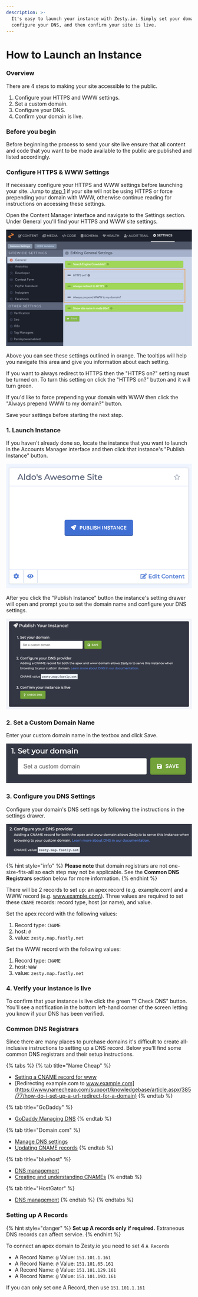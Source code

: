 ```yaml
---
description: >-
  It's easy to launch your instance with Zesty.io. Simply set your domain,
  configure your DNS, and then confirm your site is live.
---
```


# How to Launch an Instance

### Overview

There are 4 steps to making your site accessible to the public.

1. Configure your HTTPS and WWW settings.
2. Set a custom domain.
3. Configure your DNS.
4. Confirm your domain is live.

### **Before you begin** 

Before beginning the process to send your site live ensure that all content and code that you want to be made available to the public are published and listed accordingly.

###  Configure HTTPS & WWW Settings

If necessary configure your HTTPS and WWW settings before launching your site. Jump to [step 1](https://zesty.org/services/web-engine/guides/how-to-launch-an-instance#1-launch-instance) if your site will not be using HTTPS or force prepending your domain with WWW, otherwise continue reading for instructions on accessing these settings.

Open the Content Manager interface and navigate to the Settings section. Under General you'll find your HTTPS and WWW site settings. 

![Settings section with HTTPS and WWW settings.](../../../.gitbook/assets/settings-http-www.png)

Above you can see these settings outlined in orange. The tooltips will help you navigate this area and give you information about each setting. 

If you want to always redirect to HTTPS then the "HTTPS on?" setting must be turned on. To turn this setting on click the "HTTPS on?" button and it will turn green. 

If you'd like to force prepending your domain with WWW then click the "Always prepend WWW to my domain?" button.

Save your settings before starting the next step.

### 1. Launch Instance

If you haven't already done so, locate the instance that you want to launch in the Accounts Manager interface and then click that instance's "Publish Instance" button. 

![To begin launching your instance click the &quot;Publish Instance&quot; button.](../../../.gitbook/assets/screen-shot-2019-08-30-at-1.04.05-pm.png)

After you click the "Publish Instance" button the instance's setting drawer will open and prompt you to set the domain name and configure your DNS settings. 

![Instance Settings drawer prompts for sending your instance live.](../../../.gitbook/assets/screen-shot-2019-08-30-at-12.41.50-pm.png)

### 2. Set a Custom Domain Name

Enter your custom domain name in the textbox and click Save.

![Enter your custom domain name in the textbox and clicking Save.](../../../.gitbook/assets/screen-shot-2019-08-30-at-12.43.30-pm.png)

### 3. Configure you DNS Settings

Configure your domain's DNS settings by following the instructions in the settings drawer. 

![DNS instructions in the Instance Settings drawer.](../../../.gitbook/assets/screen-shot-2019-08-30-at-12.44.24-pm.png)

{% hint style="info" %}
**Please note** that domain registrars are not one-size-fits-all so each step may not be applicable. See the **Common DNS Registrars** section below for more information.
{% endhint %}

There will be 2 records to set up: an apex record \(e.g. example.com\) and a WWW record \(e.g. www.example.com\). Three values are required to set these `CNAME` records: record type, host \(or name\), and value. 

Set the apex record with the following values: 

1. Record type: `CNAME`
2. host: `@`
3. value: `zesty.map.fastly.net`

Set the WWW record with the following values:

1. Record type: `CNAME`
2. host: `WWW`
3. value: `zesty.map.fastly.net`

### 4. Verify your instance is live

To confirm that your instance is live click the green "? Check DNS" button. You'll see a notification in the bottom left-hand corner of the screen letting you know if your DNS has been verified.

### **Common DNS Registrars**

Since there are many places to purchase domains it's difficult to create all-inclusive instructions to setting up a DNS record. Below you'll find some common DNS registrars and their setup instructions.

{% tabs %}
{% tab title="Name Cheap" %}
* [Setting a CNAME record for www](https://www.namecheap.com/support/knowledgebase/article.aspx/9646/10/how-can-i-set-up-a-cname-record-for-my-domain)
* [Redirecting example.com to www.example.com](https://www.namecheap.com/support/knowledgebase/article.aspx/385/77/how-do-i-set-up-a-url-redirect-for-a-domain)
{% endtab %}

{% tab title="GoDaddy" %}
* [GoDaddy Managing DNS](https://support.godaddy.com/help/article/680/managing-dns-for-your-domain-names)
{% endtab %}

{% tab title="Domain.com" %}
* [Manage DNS settings](https://www.domain.com/help/article/dns-management-how-to-update-dns-records)
* [Updating CNAME records](https://www.domain.com/help/article/dns-management-how-to-update-cname-aliases)
{% endtab %}

{% tab title="bluehost" %}
* [DNS management](https://my.bluehost.com/hosting/help/559)
* [Creating and understanding CNAMEs](https://my.bluehost.com/hosting/help/cname)
{% endtab %}

{% tab title="HostGator" %}
* [DNS management](https://www.hostgator.com/help/article/manage-dns-zones)
{% endtab %}
{% endtabs %}



### Setting up A Records

{% hint style="danger" %}
**Set up A records only if required.** Extraneous DNS records can affect service. 
{% endhint %}

To connect an apex domain to Zesty.io you need to set 4 `A Records`

* A Record Name: `@` Value: `151.101.1.161`
* A Record Name: `@` Value: `151.101.65.161`
* A Record Name: `@` Value: `151.101.129.161`
* A Record Name: `@` Value: `151.101.193.161`

If you can only set one A Record, then use `151.101.1.161`

### 

